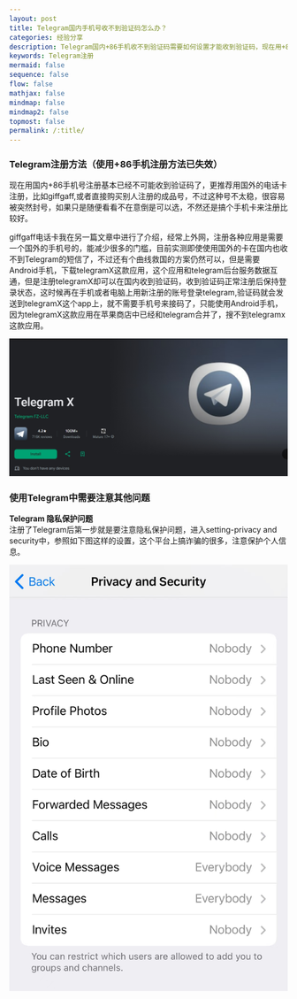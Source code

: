 ```yaml
---
layout: post
title: Telegram国内手机号收不到验证码怎么办？
categories: 经验分享
description: Telegram国内+86手机收不到验证码需要如何设置才能收到验证码，现在用+86手机号注册基本已经不可能收到验证码了，更推荐用国外的电话卡注册，比如giffgaff,或者直接购买别人注册的成品号，不过这种号不太稳，很容易被突然封号，如果只是随便看看不在意倒是可以选，不然还是搞个手机卡来注册比较稳定可靠
keywords: Telegram注册
mermaid: false
sequence: false
flow: false
mathjax: false
mindmap: false
mindmap2: false
topmost: false
permalink: /:title/
---
```

### Telegram注册方法（使用+86手机注册方法已失效）

现在用国内+86手机号注册基本已经不可能收到验证码了，更推荐用国外的电话卡注册，比如giffgaff,或者直接购买别人注册的成品号，不过这种号不太稳，很容易被突然封号，如果只是随便看看不在意倒是可以选，不然还是搞个手机卡来注册比较好。

giffgaff电话卡我在另一篇文章中进行了介绍，经常上外网，注册各种应用是需要一个国外的手机号的，能减少很多的门槛，目前实测即使使用国外的卡在国内也收不到Telegram的短信了，不过还有个曲线救国的方案仍然可以，但是需要Android手机，下载telegramX这款应用，这个应用和telegram后台服务数据互通，但是注册telegramX却可以在国内收到验证码，收到验证码正常注册后保持登录状态，这时候再在手机或者电脑上用新注册的账号登录telegram,验证码就会发送到telegramX这个app上，就不需要手机号来接码了，只能使用Android手机，因为telegramX这款应用在苹果商店中已经和telegram合并了，搜不到telegramx这款应用。

![telegramx](/images/posts/telegramx/telegramx.png)

### 使用Telegram中需要注意其他问题


**Telegram 隐私保护问题**  
注册了Telegram后第一步就是要注意隐私保护问题，进入setting-privacy and security中，参照如下图这样的设置，这个平台上搞诈骗的很多，注意保护个人信息。

![setting](/images/posts/telegramx/privacy.jpg)
